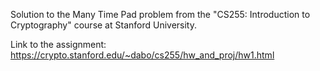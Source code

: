 Solution to the Many Time Pad problem from the "CS255: Introduction to Cryptography" course at Stanford University.

Link to the assignment: https://crypto.stanford.edu/~dabo/cs255/hw_and_proj/hw1.html